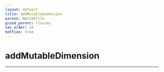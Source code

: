 ```yaml
---
layout: default
title: addMutableDimension
parent: NetCDFFile
grand_parent: Classes
nav_order: 24
mathjax: true
---
```


#  addMutableDimension




---

